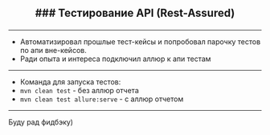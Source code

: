 ## <p align="center"> ### Тестирование API (Rest-Assured)</p>
___
- Автоматизировал прошлые тест-кейсы и попробовал парочку тестов по апи вне-кейсов.
- Ради опыта и интереса подключил аллюр к апи тестам
___
- Команда для запуска тестов:
- `mvn clean test` - без аллюр отчета
- `mvn clean test allure:serve` - с аллюр отчетом
___

Буду рад фидбэку)
